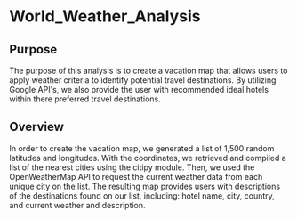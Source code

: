 # World_Weather_Analysis

## Purpose
The purpose of this analysis is to create a vacation map that allows users to apply weather criteria to identify potential travel destinations. By utilizing Google API's, we also provide the user with recommended ideal hotels within there preferred travel destinations.

## Overview
In order to create the vacation map, we generated a list of 1,500 random latitudes and longitudes. With the coordinates, we retrieved and compiled a list of the nearest cities using the citipy module. Then, we used the OpenWeatherMap API to request the current weather data from each unique city on the list. The resulting map provides users with descriptions of the destinations found on our list, including: hotel name, city, country, and current weather and description.